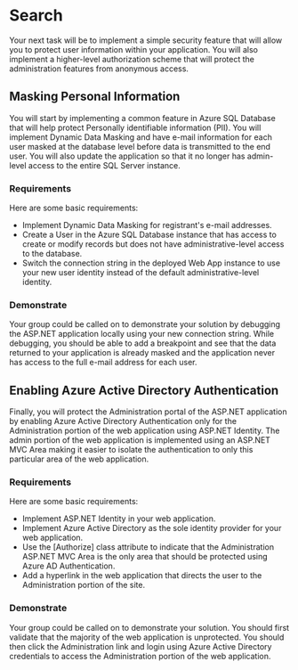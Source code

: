 # Search

Your next task will be to implement a simple security feature that will allow you to protect user information within your application. You will also implement a higher-level authorization scheme that will protect the administration features from anonymous access. 

## Masking Personal Information 

You will start by implementing a common feature in Azure SQL Database that will help protect Personally identifiable information (PII). You will implement Dynamic Data Masking and have e-mail information for each user masked at the database level before data is transmitted to the end user. You will also update the application so that it no longer has admin-level access to the entire SQL Server instance.

### Requirements

Here are some basic requirements:

- Implement Dynamic Data Masking for registrant's e-mail addresses.
- Create a User in the Azure SQL Database instance that has access to create or modify records but does not have administrative-level access to the database.
- Switch the connection string in the deployed Web App instance to use your new user identity instead of the default administrative-level identity.

### Demonstrate

Your group could be called on to demonstrate your solution by debugging the ASP.NET application locally using your new connection string. While debugging, you should be able to add a breakpoint and see that the data returned to your application is already masked and the application never has access to the full e-mail address for each user.

## Enabling Azure Active Directory Authentication

Finally, you will protect the Administration portal of the ASP.NET application by enabling Azure Active Directory Authentication only for the Administration portion of the web application using ASP.NET Identity. The admin portion of the web application is implemented using an ASP.NET MVC Area making it easier to isolate the authentication to only this particular area of the web application.

### Requirements

Here are some basic requirements:

- Implement ASP.NET Identity in your web application.
- Implement Azure Active Directory as the sole identity provider for your web application.
- Use the [Authorize] class attribute to indicate that the Administration ASP.NET MVC Area is the only area that should be protected using Azure AD Authentication.
- Add a hyperlink in the web application that directs the user to the Administration portion of the site.

### Demonstrate

Your group could be called on to demonstrate your solution. You should first validate that the majority of the web application is unprotected. You should then click the Administration link and login using Azure Active Directory credentials to access the Administration portion of the web application.
